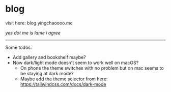# blog
visit here: blog.yingchaoooo.me

*yes dot me is lame i agree*


---
Some todos:
- Add gallery and bookshelf maybe?
- Now dark/light mode doesn't seem to work well on macOS?
  - On phone the theme switches with no problem but on mac seems to be staying at dark mode?
  - Maybe add the theme selector from here: https://tailwindcss.com/docs/dark-mode
 
